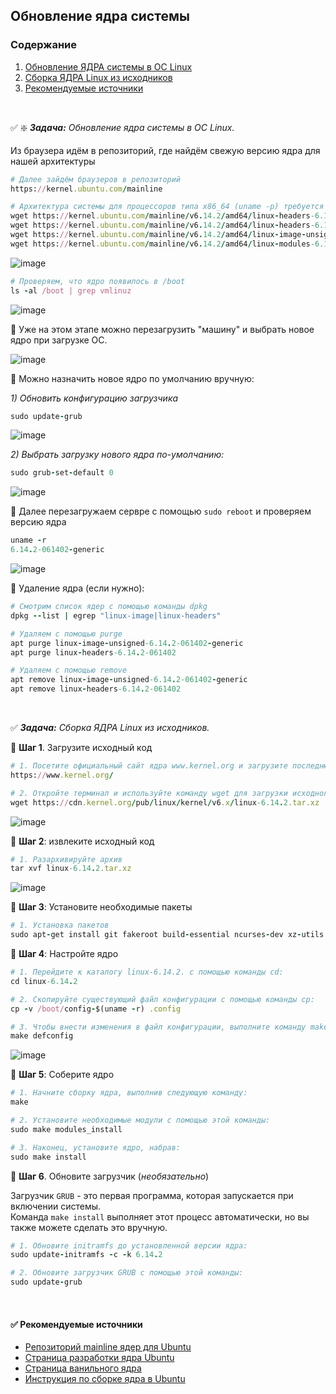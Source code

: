 ## Обновление ядра системы

### <a name='toc'>Содержание</a>
1. [Обновление ЯДРА системы в ОС Linux](#1)
2. [Сборка ЯДРА Linux из исходников](#2)
3. [Рекомендуемые источники](#recommended_sources)


<br>

✅ :sparkle: _**Задача:** <a name='1'>Обновление ядра системы в ОС Linux</a>._

Из браузера идём в репозиторий, где найдём свежую версию ядра для нашей архитектуры 

```ruby
# Далее зайдём браузеров в репозиторий
https://kernel.ubuntu.com/mainline

# Архитектура системы для процессоров типа x86_64 (uname -p) требуется amd64. Находим актуальную ссылку и качаем пакеты на виртуальную машину
wget https://kernel.ubuntu.com/mainline/v6.14.2/amd64/linux-headers-6.14.2-061402-generic_6.14.2-061402.202504101348_amd64.deb
wget https://kernel.ubuntu.com/mainline/v6.14.2/amd64/linux-headers-6.14.2-061402_6.14.2-061402.202504101348_all.deb
wget https://kernel.ubuntu.com/mainline/v6.14.2/amd64/linux-image-unsigned-6.14.2-061402-generic_6.14.2-061402.202504101348_amd64.deb
wget https://kernel.ubuntu.com/mainline/v6.14.2/amd64/linux-modules-6.14.2-061402-generic_6.14.2-061402.202504101348_amd64.deb
```

![image](https://github.com/user-attachments/assets/ec0fe0e3-2151-46f2-97da-cf4fa193531a)


```ruby
# Проверяем, что ядро появилось в /boot
ls -al /boot | grep vmlinuz
```

![image](https://github.com/user-attachments/assets/e9b7b548-cd42-4ddf-81b0-4e3aab062129)


:diamond_shape_with_a_dot_inside: Уже на этом этапе можно перезагрузить "машину" и выбрать новое ядро при загрузке ОС. 

![image](https://github.com/user-attachments/assets/7956d5b0-002f-49ae-9745-5af2240833d8)


:diamond_shape_with_a_dot_inside: Можно назначить новое ядро по умолчанию вручную:

_1) Обновить конфигурацию загрузчика_

```ruby
sudo update-grub
```

![image](https://github.com/user-attachments/assets/580d6694-a2d9-4bb0-bb07-c19519359d2a)


_2) Выбрать загрузку нового ядра по-умолчанию:_

```ruby
sudo grub-set-default 0
```

![image](https://github.com/user-attachments/assets/142cc5be-c0ce-4289-8704-140c413b69a6)


:diamond_shape_with_a_dot_inside: Далее перезагружаем сервре с помощью `sudo reboot` и проверяем версию ядра

```ruby
uname -r 
6.14.2-061402-generic
```

![image](https://github.com/user-attachments/assets/135c4bb2-e16c-4679-9b6b-10fa159d38af)


:diamond_shape_with_a_dot_inside: Удаление ядра (если нужно):

```ruby
# Смотрим список ядер с помощью команды dpkg
dpkg --list | egrep "linux-image|linux-headers"

# Удаляем с помощью purge
apt purge linux-image-unsigned-6.14.2-061402-generic
apt purge linux-headers-6.14.2-061402

# Удаляем с помощью remove
apt remove linux-image-unsigned-6.14.2-061402-generic
apt remove linux-headers-6.14.2-061402
```


<br>

✅ _**Задача:** <a name='2'>Сборка ЯДРА Linux из исходников</a>._

:diamond_shape_with_a_dot_inside: **Шаг 1**. Загрузите исходный код 

```ruby
# 1. Посетите официальный сайт ядра www.kernel.org и загрузите последнюю версию.  
https://www.kernel.org/  

# 2. Откройте терминал и используйте команду wget для загрузки исходного кода ядра Linux:  
wget https://cdn.kernel.org/pub/linux/kernel/v6.x/linux-6.14.2.tar.xz
```

![image](https://github.com/user-attachments/assets/84d7b00b-b090-4c22-b24c-765571d0d0be)


:diamond_shape_with_a_dot_inside: **Шаг 2**: извлеките исходный код

```ruby
# 1. Разархивируйте архив  
tar xvf linux-6.14.2.tar.xz
```
![image](https://github.com/user-attachments/assets/8049637c-28f7-455a-b09e-8d0dfa195c78)



:diamond_shape_with_a_dot_inside: **Шаг 3**: Установите необходимые пакеты

```ruby
# 1. Установка пакетов  
sudo apt-get install git fakeroot build-essential ncurses-dev xz-utils libssl-dev bc flex libelf-dev bison
```

:diamond_shape_with_a_dot_inside: **Шаг 4**: Настройте ядро

```ruby
# 1. Перейдите к каталогу linux-6.14.2. с помощью команды cd:  
cd linux-6.14.2

# 2. Скопируйте существующий файл конфигурации с помощью команды cp:  
cp -v /boot/config-$(uname -r) .config  

# 3. Чтобы внести изменения в файл конфигурации, выполните команду make:  
make defconfig
```
![image](https://github.com/user-attachments/assets/8785f459-07a6-4f39-b3c3-55767f8d7024)


:diamond_shape_with_a_dot_inside: **Шаг 5**: Соберите ядро

```ruby
# 1. Начните сборку ядра, выполнив следующую команду:  
make  

# 2. Установите необходимые модули с помощью этой команды:  
sudo make modules_install  

# 3. Наконец, установите ядро, набрав:  
sudo make install
```

:diamond_shape_with_a_dot_inside: **Шаг 6**. Обновите загрузчик (_необязательно_)

Загрузчик `GRUB` - это первая программа, которая запускается при включении системы.  
Команда `make install` выполняет этот процесс автоматически, но вы также можете сделать это вручную.  

```ruby
# 1. Обновите initramfs до установленной версии ядра:  
sudo update-initramfs -c -k 6.14.2  

# 2. Обновите загрузчик GRUB с помощью этой команды:  
sudo update-grub
```

<br>

#### ✅ <a name='recommended_sources'>Рекомендуемые источники</a>

- [Репозиторий mainline ядер для Ubuntu](https://kernel.ubuntu.com/mainline/)
- [Страница разработки ядра Ubuntu](https://kernel.ubuntu.com/) 
- [Страница ванильного ядра](https://kernel.org/)
- [Инструкция по сборке ядра в Ubuntu](https://wiki.ubuntu.com/Kernel/BuildYourOwnKernel)
